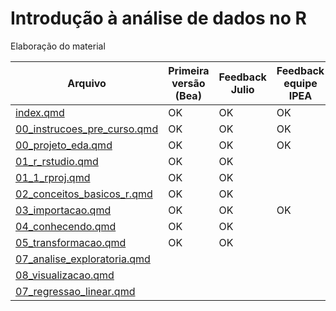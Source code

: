 # Introdução à análise de dados no R

<!-- badges: start -->
<!-- badges: end -->

Elaboração do material

| Arquivo                     | Primeira versão (Bea) | Feedback Julio | Feedback equipe IPEA | 
|-----------------------------|-----------------------|----------------|----------------------|
| [index.qmd](https://github.com/ipeadata-lab/curso_r_intro_202409/blob/main/index.qmd) | OK | OK | OK |
| [00_instrucoes_pre_curso.qmd](https://github.com/ipeadata-lab/curso_r_intro_202409/blob/main/00_instrucoes_pre_curso.qmd) | OK | OK | OK | 
| [00_projeto_eda.qmd](https://github.com/ipeadata-lab/curso_r_intro_202409/blob/main/00_projeto_eda.qmd) | OK | OK | OK | 
| [01_r_rstudio.qmd](https://github.com/ipeadata-lab/curso_r_intro_202409/blob/main/01_r_rstudio.qmd) | OK | OK |    |
| [01_1_rproj.qmd](https://github.com/ipeadata-lab/curso_r_intro_202409/blob/main/01_1_rproj.qmd) | OK | OK |    |
| [02_conceitos_basicos_r.qmd](https://github.com/ipeadata-lab/curso_r_intro_202409/blob/main/02_conceitos_basicos_r.qmd) | OK | OK |    |
| [03_importacao.qmd](https://github.com/ipeadata-lab/curso_r_intro_202409/blob/main/03_importacao.qmd) | OK | OK | OK | 
| [04_conhecendo.qmd](https://github.com/ipeadata-lab/curso_r_intro_202409/blob/main/04_conhecendo.qmd) | OK | OK |    | 
| [05_transformacao.qmd](https://github.com/ipeadata-lab/curso_r_intro_202409/blob/main/05_transformacao.qmd) | OK | OK |    | 
| [07_analise_exploratoria.qmd](https://github.com/ipeadata-lab/curso_r_intro_202409/blob/main/07_analise_exploratoria.qmd) |    |    |    |
| [08_visualizacao.qmd](https://github.com/ipeadata-lab/curso_r_intro_202409/blob/main/08_visualizacao.qmd) |    |    |    |
| [07_regressao_linear.qmd](https://github.com/ipeadata-lab/curso_r_intro_202409/blob/main/07_regressao_linear.qmd) |    |    |    |